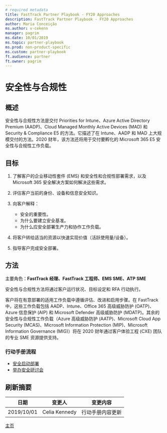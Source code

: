 ```yaml
---
# required metadata
title: FastTrack Partner Playbook - FY20 Approaches
description: FastTrack Partner Playbook - FY20 Approaches
author: Maria Conceição
ms.author: v-cekenn
manager: pagrim
ms.date: 10/01/2019
ms.topic: partner-playbook
ms.prod: non-product-specific
ms.custom: partner-playbook
ft.audience: partner
ft.owner: pagrim
---
```


# 安全性与合规性

## 概述

安全性与合规性方法是交付 Priorities for Intune、Azure Active Directory Premium (AADP)、Cloud Managed Monthly Active Devices (MAD) 和 Security & Compliance E5 的方法。它描述了在 Intune、AADP 和 MAD 上大规模交付的方法。2020 财年，该方法还将用于交付要孵化的 Microsoft 365 E5 安全性与合规性工作负载。

## 目标

1. 了解客户的企业移动性套件 (EMS) 和安全性和合规性部署需求，以及 Microsoft 365 安全解决方案如何解决这些需求。
2. 评估客户当前的身份、设备和信息安全知识。
3. 向客户解释：

   - 安全的重要性。
   - 为什么要建立安全基准。
   - 为什么应安全部署生产力和协作工作负载。

4. 将客户转给适当的资源以快速实现价值（活跃使用量/设备）。
5. 指导客户完成安全部署。

## 方法

主要角色：**FastTrack 经理、FastTrack 工程师、EMS SME、ATP SME**

安全性与合规性方法将通过客户运行状况、目标设定和 RFA 行动执行。

客户将在有意部署的适用工作负载中遵循评估、改进和启用步骤。在 FastTrack 中，这些工作负载包括 AADP、Intune、Office 365 高级威胁防护 (OATP)、Azure 信息保护 (AIP) 和 Microsoft Defender 高级威胁防护 (MDATP)。其余的安全性与合规性工作负载（Azure 高级威胁防护 (AATP)、Microsoft Cloud App Security (MCAS)、Microsoft Information Protection (MIP)、Microsoft Information Governance (MIG)）将在 2020 财年通过客户体验工程 (CXE) 团队的专业 SME 资源提供支持。

### 行动手册流程

-  [安全启动部署](initiate-deploy-securely-partner-sc.md)
-  [举办安全研讨会](assess-conduct-security-workshop-partner-sc.md)

## 刷新摘要

| **日期**  | **变更人** | **变更内容** |
| --------- | --------------- | ---------------- |
| 2019/10/01 | Celia Kennedy       | 行动手册内容更新 |

[主页](http://partner-docs.microsoft.com)

